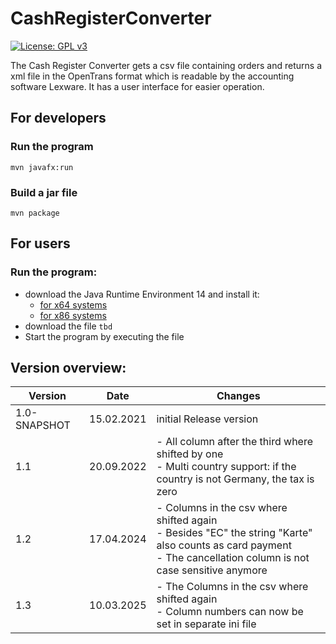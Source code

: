 # CashRegisterConverter

[![License: GPL v3](https://img.shields.io/badge/License-GPLv3-blue.svg)](https://www.gnu.org/licenses/gpl-3.0)

The Cash Register Converter gets a csv file containing orders and returns a xml file in the OpenTrans format which 
is readable by the accounting software Lexware. It has a user interface for easier operation.

## For developers

### Run the program

````shell script
mvn javafx:run
````

### Build a jar file

````shell script
mvn package
````

## For users

### Run the program:

- download the Java Runtime Environment 14 and install it:
    - [for x64 systems](https://github.com/AdoptOpenJDK/openjdk14-binaries/releases/download/jdk-14.0.2%2B12/OpenJDK14U-jre_x64_windows_hotspot_14.0.2_12.msi)
    - [for x86 systems](https://github.com/AdoptOpenJDK/openjdk14-binaries/releases/download/jdk-14.0.2%2B12/OpenJDK14U-jre_x86-32_windows_hotspot_14.0.2_12.msi)
- download the file ``tbd``
- Start the program by executing the file

## Version overview:

 Version | Date | Changes
 ------- | ---- | -------
1.0-SNAPSHOT | 15.02.2021 | initial Release version 
1.1 | 20.09.2022 | - All column after the third where shifted by one <br /> - Multi country support: if the country is not Germany, the tax is zero
1.2 | 17.04.2024 | - Columns in the csv where shifted again <br /> - Besides "EC" the string "Karte" also counts as card payment <br /> - The cancellation column is not case sensitive anymore
1.3 | 10.03.2025 | - The Columns in the csv where shifted again <br /> - Column numbers can now be set in separate ini file


